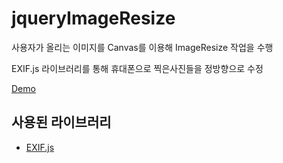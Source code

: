 # jqueryImageResize
사용자가 올리는 이미지를 Canvas를 이용해 ImageResize 작업을 수행

EXIF.js 라이브러리를 통해 휴대폰으로 찍은사진들을 정방향으로 수정

[Demo](https://emop99.github.io/jqueryImageResize/)

## 사용된 라이브러리
- [EXIF.js](https://github.com/exif-js/exif-js)
